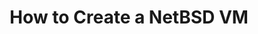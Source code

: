 ---
lang: fr
layout: doc
redirect_from:
- /fr/doc/netbsd/
redirect_to: https://github.com/Qubes-Community/Contents/blob/master/docs/os/netbsd.md
ref: 84
title: How to Create a NetBSD VM
---